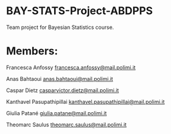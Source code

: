 # BAY-STATS-Project-ABDPPS
 Team project for Bayesian Statistics course.

# Members:
 Francesca Anfossy francesca.anfossy@mail.polimi.it
 
 Anas Bahtaoui anas.bahtaoui@mail.polimi.it
 
 Caspar Dietz casparvictor.dietz@mail.polimi.it
 
 Kanthavel Pasupathipillai kanthavel.pasupathipillai@mail.polimi.it
 
 Giulia Patané giulia.patane@mail.polimi.it
 
 Theomarc Saulus theomarc.saulus@mail.polimi.it

